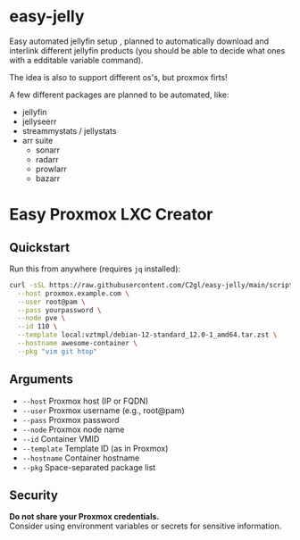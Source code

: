 # easy-jelly
Easy automated jellyfin setup , planned to automatically download and interlink different jellyfin products (you should be able to decide what ones with a edditable variable command).

The idea is also to support different os's, but proxmox firts!

A few different packages are planned to be automated, like: 
- jellyfin 
- jellyseerr
- streammystats / jellystats 
- arr suite 
  - sonarr 
  - radarr
  - prowlarr
  - bazarr




# Easy Proxmox LXC Creator

## Quickstart

Run this from anywhere (requires `jq` installed):

```bash
curl -sSL https://raw.githubusercontent.com/C2gl/easy-jelly/main/scripts/create_lxc.sh | bash -s -- \
  --host proxmox.example.com \
  --user root@pam \
  --pass yourpassword \
  --node pve \
  --id 110 \
  --template local:vztmpl/debian-12-standard_12.0-1_amd64.tar.zst \
  --hostname awesome-container \
  --pkg "vim git htop"
```

## Arguments

- `--host`      Proxmox host (IP or FQDN)
- `--user`      Proxmox username (e.g., root@pam)
- `--pass`      Proxmox password
- `--node`      Proxmox node name
- `--id`        Container VMID
- `--template`  Template ID (as in Proxmox)
- `--hostname`  Container hostname
- `--pkg`       Space-separated package list

## Security

**Do not share your Proxmox credentials.**  
Consider using environment variables or secrets for sensitive information.
